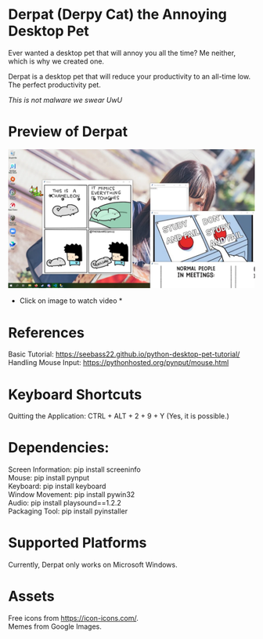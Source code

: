 # Derpat (Derpy Cat) the Annoying Desktop Pet
Ever wanted a desktop pet that will annoy you all the time? Me neither, which is why we created one. 

Derpat is a desktop pet that will reduce your productivity to an all-time low. The perfect productivity pet.

*This is not malware we swear UwU*

# Preview of Derpat
[![Screenshot of Derpat](Derpat.png)](https://youtu.be/Tq4V-JX32vY/Derpat.png)
* Click on image to watch video *

# References
Basic Tutorial: https://seebass22.github.io/python-desktop-pet-tutorial/  
Handling Mouse Input: https://pythonhosted.org/pynput/mouse.html  

# Keyboard Shortcuts
Quitting the Application: CTRL + ALT + 2 + 9 + Y (Yes, it is possible.)  

# Dependencies:
Screen Information: pip install screeninfo  
Mouse: pip install pynput  
Keyboard: pip install keyboard  
Window Movement: pip install pywin32  
Audio: pip install playsound==1.2.2  
Packaging Tool: pip install pyinstaller  

# Supported Platforms
Currently, Derpat only works on Microsoft Windows.  

# Assets
Free icons from https://icon-icons.com/.  
Memes from Google Images.  
